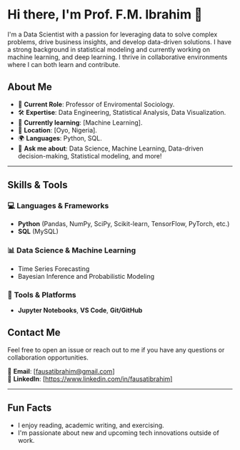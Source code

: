# Hi there, I'm Prof. F.M. Ibrahim 👋

I'm a Data Scientist with a passion for leveraging data to solve complex problems, drive business insights, and develop data-driven solutions. I have a strong background in statistical modeling and currently working on machine learning, and deep learning. I thrive in collaborative environments where I can both learn and contribute.

## About Me

- 💼 **Current Role**: Professor of Enviromental Sociology.
- 🛠️ **Expertise**: Data Engineering, Statistical Analysis, Data Visualization.
- 🌱 **Currently learning**: [Machine Learning].
- 📍 **Location**: [Oyo, Nigeria].
- 🌍 **Languages**: Python, SQL.
- 💬 **Ask me about**: Data Science, Machine Learning, Data-driven decision-making, Statistical modeling, and more!

---

## Skills & Tools

### 💻 **Languages & Frameworks**
- **Python** (Pandas, NumPy, SciPy, Scikit-learn, TensorFlow, PyTorch, etc.)
- **SQL** (MySQL)

### 📊 **Data Science & Machine Learning**
- Time Series Forecasting
- Bayesian Inference and Probabilistic Modeling

### 🧠 **Tools & Platforms**
- **Jupyter Notebooks**, **VS Code**, **Git/GitHub**

## Contact Me

Feel free to open an issue or reach out to me if you have any questions or collaboration opportunities.

📧 **Email**: [fausatibrahim@gmail.com]  
💼 **LinkedIn**: [https://www.linkedin.com/in/fausatibrahim]

---

## Fun Facts

- I enjoy reading, academic writing, and exercising.
- I'm passionate about new and upcoming tech innovations outside of work.

